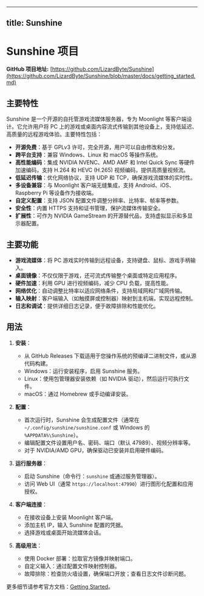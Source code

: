
---
title: Sunshine
---

# Sunshine 项目

**GitHub 项目地址:** [https://github.com/LizardByte/Sunshine](https://github.com/LizardByte/Sunshine/blob/master/docs/getting_started.md)

## 主要特性
Sunshine 是一个开源的自托管游戏流媒体服务器，专为 Moonlight 等客户端设计。它允许用户将 PC 上的游戏或桌面内容流式传输到其他设备上，支持低延迟、高质量的远程游戏体验。主要特性包括：
- **开源免费**：基于 GPLv3 许可，完全开源，用户可以自由修改和分发。
- **跨平台支持**：兼容 Windows、Linux 和 macOS 等操作系统。
- **高性能编码**：集成 NVIDIA NVENC、AMD AMF 和 Intel Quick Sync 等硬件加速编码，支持 H.264 和 HEVC (H.265) 视频编码，提供高质量视频流。
- **低延迟传输**：优化网络协议，支持 UDP 和 TCP，确保游戏流媒体的实时性。
- **多设备兼容**：与 Moonlight 客户端无缝集成，支持 Android、iOS、Raspberry Pi 等设备作为接收端。
- **自定义配置**：支持 JSON 配置文件调整分辨率、比特率、帧率等参数。
- **安全性**：内置 HTTPS 支持和证书管理，保护流媒体传输安全。
- **扩展性**：可作为 NVIDIA GameStream 的开源替代品，支持虚拟显示和多显示器配置。

## 主要功能
- **游戏流媒体**：将 PC 游戏实时传输到远程设备，支持键盘、鼠标、游戏手柄输入。
- **桌面镜像**：不仅仅限于游戏，还可流式传输整个桌面或特定应用程序。
- **硬件加速**：利用 GPU 进行视频编码，减少 CPU 负载，提高性能。
- **网络优化**：自动调整比特率以适应网络条件，支持局域网和广域网传输。
- **输入映射**：客户端输入（如触摸屏或控制器）映射到主机端，实现远程控制。
- **日志和调试**：提供详细日志记录，便于故障排除和性能优化。

## 用法
1. **安装**：
   - 从 GitHub Releases 下载适用于您操作系统的预编译二进制文件，或从源代码构建。
   - Windows：运行安装程序，启用 Sunshine 服务。
   - Linux：使用包管理器安装依赖（如 NVIDIA 驱动），然后运行可执行文件。
   - macOS：通过 Homebrew 或手动编译安装。

2. **配置**：
   - 首次运行时，Sunshine 会生成配置文件（通常在 `~/.config/sunshine/sunshine.conf` 或 Windows 的 `%APPDATA%\Sunshine`）。
   - 编辑配置文件设置用户名、密码、端口（默认 47989）、视频分辨率等。
   - 对于 NVIDIA/AMD GPU，确保驱动已安装并启用硬件编码。

3. **运行服务器**：
   - 启动 Sunshine（命令行：`sunshine` 或通过服务管理器）。
   - 访问 Web UI（通常 `https://localhost:47990`）进行图形化配置和应用授权。

4. **客户端连接**：
   - 在接收设备上安装 Moonlight 客户端。
   - 添加主机 IP，输入 Sunshine 配置的凭据。
   - 选择游戏或桌面开始流媒体会话。

5. **高级用法**：
   - 使用 Docker 部署：拉取官方镜像并映射端口。
   - 自定义输入：通过配置文件映射控制器。
   - 故障排除：检查防火墙设置，确保端口开放；查看日志文件诊断问题。

更多细节请参考官方文档：[Getting Started](https://github.com/LizardByte/Sunshine/blob/master/docs/getting_started.md)。